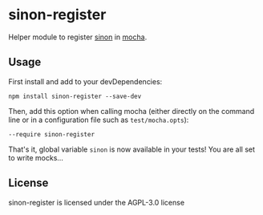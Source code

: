 # sinon-register

Helper module to register [sinon] in [mocha].

## Usage

First install and add to your devDependencies:

```
npm install sinon-register --save-dev
```

Then, add this option when calling mocha (either directly on the command line or in a configuration file such as `test/mocha.opts`):

```
--require sinon-register
```

That's it, global variable `sinon` is now available in your tests! You are all set to write mocks...


## License

sinon-register is licensed under the AGPL-3.0 license

[sinon]: http://sinonjs.org/
[mocha]: https://mochajs.org/
